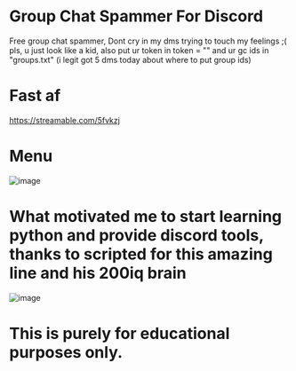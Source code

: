 # Group Chat Spammer For Discord

Free group chat spammer,
Dont cry in my dms trying to touch my feelings ;( pls, u just look like a kid, also put ur token in token = "" and ur gc ids in "groups.txt" (i legit got 5 dms today about where to put group ids)

# Fast af
https://streamable.com/5fvkzj

# Menu

![image](https://user-images.githubusercontent.com/93034640/143618092-dd947361-3af7-4358-b499-45b5b38c52e7.png)


# What motivated me to start learning python and provide discord tools, thanks to scripted for this amazing line and his 200iq brain

![image](https://user-images.githubusercontent.com/93034640/144083145-812421cc-8255-455e-8a1b-b0dd8977bebe.png)

# This is purely for educational purposes only.
